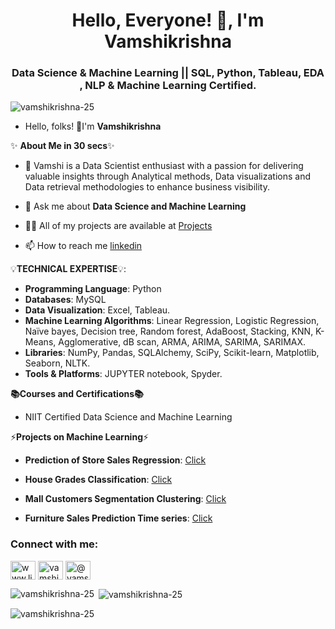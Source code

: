 <h1 align="center">Hello, Everyone! 👋, I'm Vamshikrishna</h1>
<h3 align="center">Data Science & Machine Learning || SQL, Python, Tableau, EDA , NLP & Machine Learning Certified.</h3>

<p align="left"> <img src="https://komarev.com/ghpvc/?username=vamshikrishna-25&label=Profile%20views&color=0e75b6&style=flat" alt="vamshikrishna-25" /> </p>


- Hello, folks! 👋I'm **Vamshikrishna**


✨ **About Me in 30 secs**✨


- 👀 Vamshi is a Data Scientist enthusiast with a passion for delivering valuable insights through Analytical methods, Data visualizations and Data retrieval methodologies to enhance business visibility.

- 💬 Ask me about **Data Science and Machine Learning**

- 👨‍💻 All of my projects are available at [Projects](https://github.com/VAMSHIKRISHNA-25)

- 📫 How to reach me [linkedin](www.linkedin.com/in/vamshikrishna-narmula)



💡**TECHNICAL EXPERTISE**💡:

-  **Programming Language**: Python
-  **Databases**: MySQL
-  **Data Visualization**: Excel, Tableau.
-  **Machine Learning Algorithms**: Linear Regression, Logistic Regression, Naïve bayes, Decision tree, Random forest, AdaBoost, Stacking, KNN, K-Means, Agglomerative, dB scan, ARMA, ARIMA, SARIMA, SARIMAX.
-  **Libraries**: NumPy, Pandas, SQLAlchemy, SciPy, Scikit-learn, Matplotlib, Seaborn, NLTK.
-  **Tools & Platforms**: JUPYTER notebook, Spyder.




**📚Courses and Certifications📚**

-  NIIT Certified Data Science and Machine Learning




⚡**Projects on Machine Learning**⚡

-  **Prediction of Store Sales Regression**: [Click](https://github.com/VAMSHIKRISHNA-25/Prediction-Of-Store-Sales_Regression-Project.git)

-  **House Grades Classification**: [Click](https://github.com/VAMSHIKRISHNA-25/House-Grades-Classification-Project.git)

-  **Mall Customers Segmentation Clustering**: [Click](https://github.com/VAMSHIKRISHNA-25/Mall-Customers-Segmentation-Clustering.git)

-  **Furniture Sales Prediction Time series**: [Click](https://github.com/VAMSHIKRISHNA-25/Furniture-Sales-Prediction_Time-series-Project.git)
                                                                                                                    

<h3 align="left">Connect with me:</h3>
<p align="left">
<a href="https://linkedin.com/in/www.linkedin.com/in/vamshikrishna-narmula" target="blank"><img align="center" src="https://raw.githubusercontent.com/rahuldkjain/github-profile-readme-generator/master/src/images/icons/Social/linked-in-alt.svg" alt="www.linkedin.com/in/vamshikrishna-narmula" height="30" width="40" /></a>
<a href="https://instagram.com/vamshikrishnanarmula" target="blank"><img align="center" src="https://raw.githubusercontent.com/rahuldkjain/github-profile-readme-generator/master/src/images/icons/Social/instagram.svg" alt="vamshikrishnanarmula" height="30" width="40" /></a>
<a href="https://www.hackerrank.com/@vamshikrishnana3" target="blank"><img align="center" src="https://raw.githubusercontent.com/rahuldkjain/github-profile-readme-generator/master/src/images/icons/Social/hackerrank.svg" alt="@vamshikrishnana3" height="30" width="40" /></a>
</p>

<p><img align="left" src="https://github-readme-stats.vercel.app/api/top-langs?username=vamshikrishna-25&show_icons=true&locale=en&layout=compact" alt="vamshikrishna-25" /></p>

<p>&nbsp;<img align="center" src="https://github-readme-stats.vercel.app/api?username=vamshikrishna-25&show_icons=true&locale=en" alt="vamshikrishna-25" /></p>

<p><img align="center" src="https://github-readme-streak-stats.herokuapp.com/?user=vamshikrishna-25&" alt="vamshikrishna-25" /></p>
